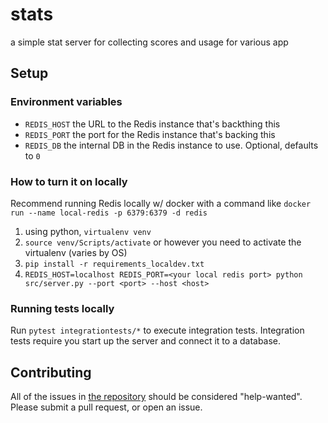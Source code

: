 # stats
a simple stat server for collecting scores and usage for various app

## Setup

### Environment variables

* `REDIS_HOST` the URL to the Redis instance that's backthing this
* `REDIS_PORT` the port for the Redis instance that's backing this
* `REDIS_DB` the internal DB in the Redis instance to use. Optional, defaults to `0`

### How to turn it on locally

Recommend running Redis locally w/ docker with a command like `docker run --name local-redis -p 6379:6379 -d redis`

1. using python, `virtualenv venv`
1. `source venv/Scripts/activate` or however you need to activate the virtualenv (varies by OS)
1. `pip install -r requirements_localdev.txt`
1. `REDIS_HOST=localhost REDIS_PORT=<your local redis port> python src/server.py --port <port> --host <host>`

### Running tests locally

Run `pytest integrationtests/*` to execute integration tests. Integration tests require you start up the server and connect it to a database.

## Contributing

All of the issues in [the repository](https://github.com/icbat/stats) should be considered "help-wanted". Please submit a pull request, or open an issue.

